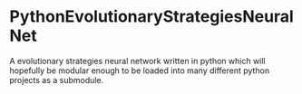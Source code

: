 # PythonEvolutionaryStrategiesNeuralNet
A evolutionary strategies neural network written in python which will hopefully be modular enough to be loaded into many different python projects as a submodule.

